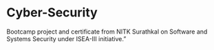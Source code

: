 # Cyber-Security
Bootcamp project and certificate from NITK Surathkal on Software and Systems Security under ISEA-III initiative.”
